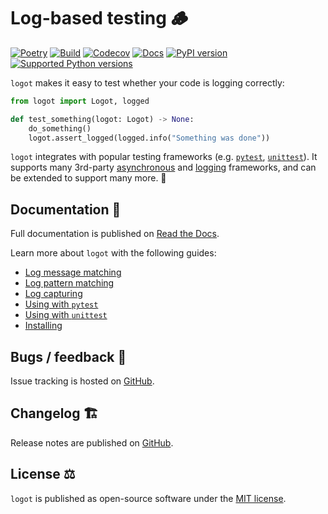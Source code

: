 # Log-based testing 🪵

[![Poetry](https://img.shields.io/endpoint?url=https://python-poetry.org/badge/v0.json)](https://python-poetry.org/)
[![Build](https://github.com/etianen/logot/actions/workflows/build.yml/badge.svg)](https://github.com/etianen/logot/actions/workflows/build.yml)
[![Codecov](https://codecov.io/gh/etianen/logot/graph/badge.svg?token=J5K0LOOSTZ)](https://codecov.io/gh/etianen/logot)
[![Docs](https://readthedocs.org/projects/logot/badge/)](https://logot.readthedocs.io)
[![PyPI version](https://img.shields.io/pypi/v/logot.svg)](https://pypi.org/project/logot/)
[![Supported Python versions](https://img.shields.io/pypi/pyversions/logot.svg)](https://pypi.org/project/logot/)

`logot` makes it easy to test whether your code is logging correctly:

```python
from logot import Logot, logged

def test_something(logot: Logot) -> None:
    do_something()
    logot.assert_logged(logged.info("Something was done"))
```

`logot` integrates with popular testing frameworks (e.g. [`pytest`](https://logot.readthedocs.io/latest/using-pytest.html), [`unittest`](https://logot.readthedocs.io/latest/using-unittest.html)). It supports many 3rd-party [asynchronous](https://logot.readthedocs.io/latest/integrations/index.html#asynchronous-frameworks) and [logging](https://logot.readthedocs.io/latest/integrations/index.html#logging-frameworks) frameworks, and can be extended to support many more. 💪

## Documentation 📖

Full documentation is published on [Read the Docs](https://logot.readthedocs.io).

Learn more about `logot` with the following guides:

- [Log message matching](https://logot.readthedocs.io/latest/log-message-matching.html)
- [Log pattern matching](https://logot.readthedocs.io/latest/log-pattern-matching.html)
- [Log capturing](https://logot.readthedocs.io/latest/log-capturing.html)
- [Using with `pytest`](https://logot.readthedocs.io/latest/using-pytest.html)
- [Using with `unittest`](https://logot.readthedocs.io/latest/using-unittest.html)
- [Installing](https://logot.readthedocs.io/latest/installing.html)


## Bugs / feedback 🐛

Issue tracking is hosted on [GitHub](https://github.com/etianen/logot/issues).


## Changelog 🏗️

Release notes are published on [GitHub](https://github.com/etianen/logot/releases).


## License ⚖️

`logot` is published as open-source software under the [MIT license](https://github.com/etianen/logot/blob/main/LICENSE).
